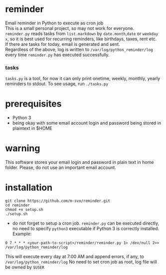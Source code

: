 # reminder  
Email reminder in Python to execute as cron job  
This is a small personal project, so may not work for everyone.  
`reminder.py` reads tasks from `list.markdown` by `date.month`,`date` or `weekday x`, so it is best used for recurring reminders, like birthdays, taxes, rent etc.  
If there are tasks for today, email is generated and sent.  
Regardless of the above, log is written to `/var/log/python_reminder/log` every time `reminder.py` has executed successfully.  

### tasks  
`tasks.py` is a tool, for now it can only print onetime, weekly, monthly, yearly reminders to stdout. To see usage, run `./tasks.py`  

# prerequisites  
- Python 3  
- being okay with some email account login and password being stored in plaintext in $HOME  

# warning  
This software stores your email login and password in plain text in home folder. Please, do not use an important email account.  

# installation  
```
git clone https://github.com/m-svo/reminder.git
cd reminder
chmod +x setup.sh
./setup.sh
```  
- do not forget to setup a cron job. `reminder.py` can be executed directly, no need to specify `python3` executable if Python 3 is correctly installed. Example:  
```
0 7 * * * <your-path-to-script>/reminder/reminder.py 1> /dev/null 2>> /var/log/python_reminder/log
```  
This will execute every day at 7:00 AM and append errors, if any, to `/var/log/python_reminder/log`
No need to set cron job as root, log file will be owned by `$USER`
